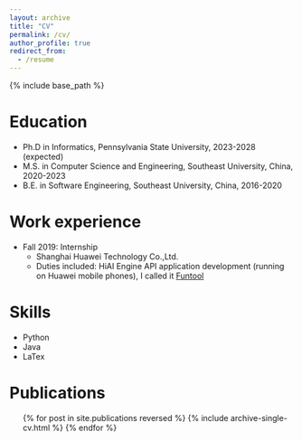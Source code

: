 ```yaml
---
layout: archive
title: "CV"
permalink: /cv/
author_profile: true
redirect_from:
  - /resume
---
```


{% include base_path %}

Education
======
* Ph.D in Informatics, Pennsylvania State University, 2023-2028 (expected)
* M.S. in Computer Science and Engineering, Southeast University, China, 2020-2023
* B.E. in Software Engineering, Southeast University, China, 2016-2020

Work experience
======
* Fall 2019: Internship
  * Shanghai Huawei Technology Co.,Ltd.
  * Duties included: HiAI Engine API application development (running on Huawei mobile phones), I called it [Funtool](https://github.com/WindyX/Funtool)
  
Skills
======
* Python
* Java
* LaTex

Publications
======
  <ul>{% for post in site.publications reversed %}
    {% include archive-single-cv.html %}
  {% endfor %}</ul>

